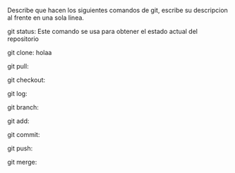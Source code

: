 Describe que hacen los siguientes comandos de git, escribe su descripcion al frente en una sola linea.

git status: Este comando se usa para obtener el estado actual del repositorio

git clone: holaa

git pull:

git checkout:

git log:

git branch:

git add:

git commit:

git push:

git merge:
